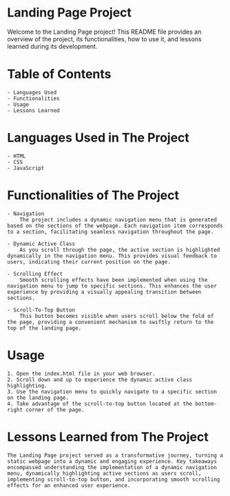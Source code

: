 # Landing Page Project
Welcome to the Landing Page project! This README file provides an overview of the project, its functionalities, how to use it, and lessons learned during its development.

# Table of Contents
    - Languages Used
    - Functionalities
    - Usage
    - Lessons Learned

# Languages Used in The Project
    - HTML
    - CSS
    - JavaScript

# Functionalities of The Project
    - Navigation
        The project includes a dynamic navigation menu that is generated based on the sections of the webpage. Each navigation item corresponds to a section, facilitating seamless navigation throughout the page.

    - Dynamic Active Class
        As you scroll through the page, the active section is highlighted dynamically in the navigation menu. This provides visual feedback to users, indicating their current position on the page.

    - Scrolling Effect
        Smooth scrolling effects have been implemented when using the navigation menu to jump to specific sections. This enhances the user experience by providing a visually appealing transition between sections.
    
    - Scroll-To-Top Button
        This button becomes visible when users scroll below the fold of the page, providing a convenient mechanism to swiftly return to the top of the landing page.

# Usage
    1. Open the index.html file in your web browser.
    2. Scroll down and up to experience the dynamic active class highlighting.
    3. Use the navigation menu to quickly navigate to a specific section on the landing page.
    4. Take advantage of the scroll-to-top button located at the bottom-right corner of the page.

# Lessons Learned from The Project
    The Landing Page project served as a transformative journey, turning a static webpage into a dynamic and engaging experience. Key takeaways encompassed understanding the implementation of a dynamic navigation menu, dynamically highlighting active sections as users scroll, implementing scroll-to-top button, and incorporating smooth scrolling effects for an enhanced user experience.